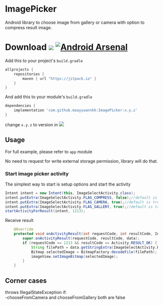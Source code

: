# ImagePicker 
Android library to choose image from gallery or camera with option to compress result image.

# Download [![](https://jitpack.io/v/maayyaannkk/ImagePicker.svg)](https://jitpack.io/#maayyaannkk/ImagePicker) [![Android Arsenal]( https://img.shields.io/badge/Android%20Arsenal-Image%20Picker%20and%20compression-green.svg?style=flat )]( https://android-arsenal.com/details/1/7055 )

Add this to your project's `build.gradle`

```groovy
allprojects {
    repositories {
        maven { url "https://jitpack.io" }
    }
}
```

And add this to your module's `build.gradle` 

```groovy
dependencies {
	implementation 'com.github.maayyaannkk:ImagePicker:x.y.z'
}
```

change `x.y.z` to version in [![](https://jitpack.io/v/maayyaannkk/ImagePicker.svg)](https://jitpack.io/#maayyaannkk/ImagePicker)

## Usage

For full example, please refer to `app` module

No need to request for write external storage permission, library will do that.
### Start image picker activity

The simplest way to start is setup options and start the activity
```java
Intent intent = new Intent(this, ImageSelectActivity.class);
intent.putExtra(ImageSelectActivity.FLAG_COMPRESS, false);//default is true
intent.putExtra(ImageSelectActivity.FLAG_CAMERA, true);//default is true
intent.putExtra(ImageSelectActivity.FLAG_GALLERY, true);//default is true
startActivityForResult(intent, 1213);
```
Receive result
```java
    @Override
    protected void onActivityResult(int requestCode, int resultCode, Intent data) {
        super.onActivityResult(requestCode, resultCode, data);
        if (requestCode == 1213 && resultCode == Activity.RESULT_OK) {
            String filePath = data.getStringExtra(ImageSelectActivity.RESULT_FILE_PATH);
            Bitmap selectedImage = BitmapFactory.decodeFile(filePath);
            imageView.setImageBitmap(selectedImage);
        }
    }
```
## Corner cases
throws IllegalStateException if:  
  -chooseFromCamera and chooseFromGallery both are false